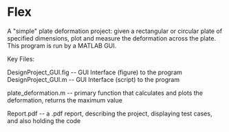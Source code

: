 # Flex

A "simple" plate deformation project: given a rectangular or circular plate of specified dimensions,
 plot and measure the deformation across the plate. This program is run by a MATLAB GUI.

Key Files:

DesignProject_GUI.fig -- GUI Interface (figure) to the program
DesignProject_GUI.m -- GUI Interface (script) to the program

plate_deformation.m -- primary function that calculates and plots the deformation, returns the maximum value

Report.pdf -- a .pdf report, describing the project, displaying test cases, and also holding the code
